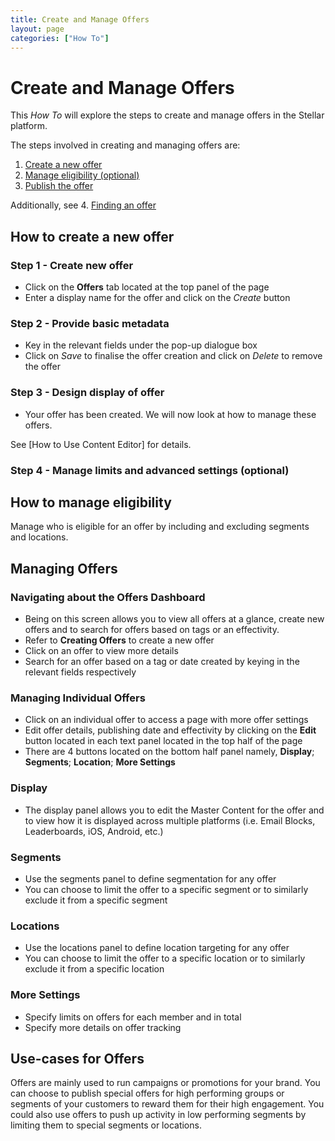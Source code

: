 ```yaml
---
title: Create and Manage Offers
layout: page
categories: ["How To"]
---
```

# Create and Manage Offers

This *How To* will explore the steps to create and manage offers in the Stellar platform. 

The steps involved in creating and managing offers are:

1. [Create a new offer](#newoffer)
2. [Manage eligibility (optional)](#eligibility)
3. [Publish the offer](#publish)

Additionally, see
4. [Finding an offer](#find)

## <a name="newoffer"></a>How to create a new offer
### Step 1 - Create new offer
* Click on the **Offers** tab located at the top panel of the page
* Enter a display name for the offer and click on the *Create* button

### Step 2 - Provide basic metadata
* Key in the relevant fields under the pop-up dialogue box
* Click on *Save* to finalise the offer creation and click on *Delete* to remove the offer 

### Step 3 - Design display of offer
* Your offer has been created. We will now look at how to manage these offers.

See [How to Use Content Editor] for details.

### Step 4 - Manage limits and advanced settings (optional)

## <a name="eligibility"></a>How to manage eligibility
Manage who is eligible for an offer by including and excluding segments and locations.

## Managing Offers

### Navigating about the Offers Dashboard
* Being on this screen allows you to view all offers at a glance, create new offers and to search for offers based on tags or an effectivity.
* Refer to **Creating Offers** to create a new offer
* Click on an offer to view more details 
* Search for an offer based on a tag or date created by keying in the relevant fields respectively

### Managing Individual Offers

* Click on an individual offer to access a page with more offer settings 
* Edit offer details, publishing date and effectivity by clicking on the **Edit** button located in each text panel located in the top half of the page
* There are 4 buttons located on the bottom half panel namely, **Display**; **Segments**; **Location**; **More Settings**

### Display
* The display panel allows you to edit the Master Content for the offer and to view how it is displayed across multiple platforms (i.e. Email Blocks, Leaderboards, iOS, Android, etc.)

### Segments
* Use the segments panel to define segmentation for any offer
* You can choose to limit the offer to a specific segment or to similarly exclude it from a specific segment

### Locations 
* Use the locations panel to define location targeting for any offer
* You can choose to limit the offer to a specific location or to similarly exclude it from a specific location

### More Settings
* Specify limits on offers for each member and in total
* Specify more details on offer tracking

## Use-cases for Offers

Offers are mainly used to run campaigns or promotions for your brand. You can choose to publish special offers for high performing groups or segments of your customers to reward them for their high engagement. You could also use offers to push up activity in low performing segments by limiting them to special segments or locations.

